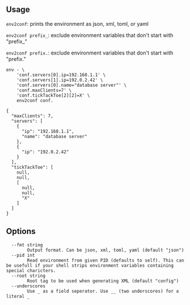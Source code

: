 ## Usage
`env2conf`: prints the environment as json, xml, toml, or yaml

`env2conf prefix_`: exclude environment variables that don't start with "prefix_"

`env2conf prefix.`: exclude environment variables that don't start with "prefix."

```
env - \
	'conf.servers[0].ip=192.168.1.1' \
	'conf.servers[1].ip=192.0.2.42' \
	'conf.servers[0].name="database server"' \
	'conf.maxClients=7' \
	'conf.tickTackToe[2][2]=X' \
	env2conf conf.
```
```
{
  "maxClients": 7,
  "servers": [
    {
      "ip": "192.168.1.1",
      "name": "database server"
    },
    {
      "ip": "192.0.2.42"
    }
  ],
  "tickTackToe": [
    null,
    null,
    [
      null,
      null,
      "X"
    ]
  ]
}
```

## Options
```
  --fmt string
        Output format. Can be json, xml, toml, yaml (default "json")
  --pid int
        Read environment from given PID (defaults to self). This can be usefull if your shell strips environment variables containing special charicters.
  --root string
        Root tag to be used when generating XML (default "config")
  --underscores
        Use _ as a field seperator. Use __ (two underscores) for a literal _
```
